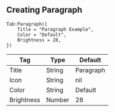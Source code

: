 ## Creating Paragraph
```luau
Tab:Paragraph({
    Title = "Paragraph Example",
    Color = "Default",
    Brightness = 28,
})
```

| Tag         | Type        | Default    |
| ----------- | ----------- |------------|
| Title       | String      | Paragraph  |
| Icon        | String      | nil        |
| Color       | String      | Default    |
| Brightness  | Number      | 28         |
